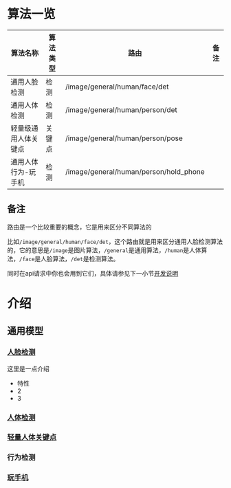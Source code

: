 # 算法一览
| 算法名称               | 算法类型   | 路由                              | 备注                         |
|-----------------------|------------|----------------------------------|------------------------------|
| 通用人脸检测           | 检测       | /image/general/human/face/det    |                              |
| 通用人体检测           | 检测       | /image/general/human/person/det  |                              |
| 轻量级通用人体关键点   | 关键点     | /image/general/human/person/pose |                              |
| 通用人体行为-玩手机   | 检测       | /image/general/human/person/hold_phone |                          |

## 备注
路由是一个比较重要的概念，它是用来区分不同算法的

比如`/image/general/human/face/det`，这个路由就是用来区分通用人脸检测算法的，它的意思是`/image`是图片算法，`/general`是通用算法，`/human`是人体算法，`/face`是人脸算法，`/det`是检测算法。

同时在api请求中你也会用到它们，具体请参见下一小节[开发说明](api/developDesc.md)

# 介绍
## 通用模型
### [人脸检测](api/general/human/face/det)
这里是一点介绍
- 特性
- 2
- 3
### [人体检测](api/general/human/person/det)
### [轻量人体关键点](api/general/human/person/pose)
### 行为检测
### [玩手机](api/general/human/person/hold_phone)
